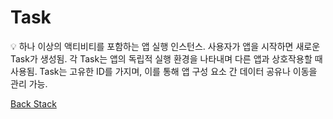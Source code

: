 # Task

<aside>
💡 하나 이상의 액티비티를 포함하는 앱 실행 인스턴스.
사용자가 앱을 시작하면 새로운 Task가 생성됨.
각 Task는 앱의 독립적 실행 환경을 나타내며 다른 앱과 상호작용할 때 사용됨.
Task는 고유한 ID를 가지며, 이를 통해 앱 구성 요소 간 데이터 공유나 이동을 관리 가능.

</aside>

[Back Stack](Task%200a40e9c8ad054c2eb4e1f5dc59155811/Back%20Stack%20c2e585a100c948c1b9a84095df869abe.md)